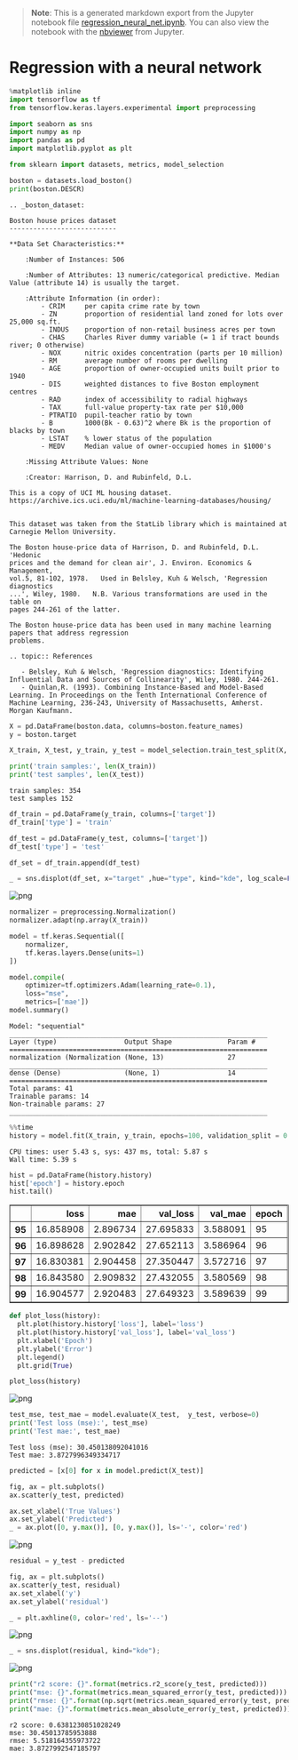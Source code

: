 >**Note**: This is a generated markdown export from the Jupyter notebook file [regression_neural_net.ipynb](regression_neural_net.ipynb).
>You can also view the notebook with the [nbviewer](https://nbviewer.jupyter.org/github/rueedlinger/machine-learning-snippets/blob/master/notebooks/supervised/neural_net/regression_neural_net.ipynb) from Jupyter. 

# Regression with a neural network


```python
%matplotlib inline
import tensorflow as tf
from tensorflow.keras.layers.experimental import preprocessing

import seaborn as sns
import numpy as np
import pandas as pd
import matplotlib.pyplot as plt

from sklearn import datasets, metrics, model_selection

```


```python
boston = datasets.load_boston()
print(boston.DESCR)
```

    .. _boston_dataset:
    
    Boston house prices dataset
    ---------------------------
    
    **Data Set Characteristics:**  
    
        :Number of Instances: 506 
    
        :Number of Attributes: 13 numeric/categorical predictive. Median Value (attribute 14) is usually the target.
    
        :Attribute Information (in order):
            - CRIM     per capita crime rate by town
            - ZN       proportion of residential land zoned for lots over 25,000 sq.ft.
            - INDUS    proportion of non-retail business acres per town
            - CHAS     Charles River dummy variable (= 1 if tract bounds river; 0 otherwise)
            - NOX      nitric oxides concentration (parts per 10 million)
            - RM       average number of rooms per dwelling
            - AGE      proportion of owner-occupied units built prior to 1940
            - DIS      weighted distances to five Boston employment centres
            - RAD      index of accessibility to radial highways
            - TAX      full-value property-tax rate per $10,000
            - PTRATIO  pupil-teacher ratio by town
            - B        1000(Bk - 0.63)^2 where Bk is the proportion of blacks by town
            - LSTAT    % lower status of the population
            - MEDV     Median value of owner-occupied homes in $1000's
    
        :Missing Attribute Values: None
    
        :Creator: Harrison, D. and Rubinfeld, D.L.
    
    This is a copy of UCI ML housing dataset.
    https://archive.ics.uci.edu/ml/machine-learning-databases/housing/
    
    
    This dataset was taken from the StatLib library which is maintained at Carnegie Mellon University.
    
    The Boston house-price data of Harrison, D. and Rubinfeld, D.L. 'Hedonic
    prices and the demand for clean air', J. Environ. Economics & Management,
    vol.5, 81-102, 1978.   Used in Belsley, Kuh & Welsch, 'Regression diagnostics
    ...', Wiley, 1980.   N.B. Various transformations are used in the table on
    pages 244-261 of the latter.
    
    The Boston house-price data has been used in many machine learning papers that address regression
    problems.   
         
    .. topic:: References
    
       - Belsley, Kuh & Welsch, 'Regression diagnostics: Identifying Influential Data and Sources of Collinearity', Wiley, 1980. 244-261.
       - Quinlan,R. (1993). Combining Instance-Based and Model-Based Learning. In Proceedings on the Tenth International Conference of Machine Learning, 236-243, University of Massachusetts, Amherst. Morgan Kaufmann.
    



```python
X = pd.DataFrame(boston.data, columns=boston.feature_names)
y = boston.target
```


```python
X_train, X_test, y_train, y_test = model_selection.train_test_split(X, y, train_size=0.7)

print('train samples:', len(X_train))
print('test samples', len(X_test))
```

    train samples: 354
    test samples 152



```python
df_train = pd.DataFrame(y_train, columns=['target'])
df_train['type'] = 'train'

df_test = pd.DataFrame(y_test, columns=['target'])
df_test['type'] = 'test'

df_set = df_train.append(df_test)

_ = sns.displot(df_set, x="target" ,hue="type", kind="kde", log_scale=False)
```


    
![png](regression_neural_net_files/regression_neural_net_5_0.png)
    



```python
normalizer = preprocessing.Normalization()
normalizer.adapt(np.array(X_train))

model = tf.keras.Sequential([
    normalizer,
    tf.keras.layers.Dense(units=1)
])

model.compile(
    optimizer=tf.optimizers.Adam(learning_rate=0.1),
    loss="mse", 
    metrics=['mae'])
model.summary()
```

    Model: "sequential"
    _________________________________________________________________
    Layer (type)                 Output Shape              Param #   
    =================================================================
    normalization (Normalization (None, 13)                27        
    _________________________________________________________________
    dense (Dense)                (None, 1)                 14        
    =================================================================
    Total params: 41
    Trainable params: 14
    Non-trainable params: 27
    _________________________________________________________________



```python
%%time
history = model.fit(X_train, y_train, epochs=100, validation_split = 0.2, verbose=0)
```

    CPU times: user 5.43 s, sys: 437 ms, total: 5.87 s
    Wall time: 5.39 s



```python
hist = pd.DataFrame(history.history)
hist['epoch'] = history.epoch
hist.tail()
```




<div>
<table border="1" class="dataframe">
  <thead>
    <tr style="text-align: right;">
      <th></th>
      <th>loss</th>
      <th>mae</th>
      <th>val_loss</th>
      <th>val_mae</th>
      <th>epoch</th>
    </tr>
  </thead>
  <tbody>
    <tr>
      <th>95</th>
      <td>16.858908</td>
      <td>2.896734</td>
      <td>27.695833</td>
      <td>3.588091</td>
      <td>95</td>
    </tr>
    <tr>
      <th>96</th>
      <td>16.898628</td>
      <td>2.902842</td>
      <td>27.652113</td>
      <td>3.586964</td>
      <td>96</td>
    </tr>
    <tr>
      <th>97</th>
      <td>16.830381</td>
      <td>2.904458</td>
      <td>27.350447</td>
      <td>3.572716</td>
      <td>97</td>
    </tr>
    <tr>
      <th>98</th>
      <td>16.843580</td>
      <td>2.909832</td>
      <td>27.432055</td>
      <td>3.580569</td>
      <td>98</td>
    </tr>
    <tr>
      <th>99</th>
      <td>16.904577</td>
      <td>2.920483</td>
      <td>27.649323</td>
      <td>3.589639</td>
      <td>99</td>
    </tr>
  </tbody>
</table>
</div>




```python
def plot_loss(history):
  plt.plot(history.history['loss'], label='loss')
  plt.plot(history.history['val_loss'], label='val_loss')
  plt.xlabel('Epoch')
  plt.ylabel('Error')
  plt.legend()
  plt.grid(True)

plot_loss(history)

```


    
![png](regression_neural_net_files/regression_neural_net_9_0.png)
    



```python
test_mse, test_mae = model.evaluate(X_test,  y_test, verbose=0)
print('Test loss (mse):', test_mse)
print('Test mae:', test_mae)
```

    Test loss (mse): 30.450138092041016
    Test mae: 3.8727996349334717



```python
predicted = [x[0] for x in model.predict(X_test)]

fig, ax = plt.subplots()
ax.scatter(y_test, predicted)

ax.set_xlabel('True Values')
ax.set_ylabel('Predicted')
_ = ax.plot([0, y.max()], [0, y.max()], ls='-', color='red')
```


    
![png](regression_neural_net_files/regression_neural_net_11_0.png)
    



```python
residual = y_test - predicted

fig, ax = plt.subplots()
ax.scatter(y_test, residual)
ax.set_xlabel('y')
ax.set_ylabel('residual')

_ = plt.axhline(0, color='red', ls='--')
```


    
![png](regression_neural_net_files/regression_neural_net_12_0.png)
    



```python
_ = sns.displot(residual, kind="kde");
```


    
![png](regression_neural_net_files/regression_neural_net_13_0.png)
    



```python
print("r2 score: {}".format(metrics.r2_score(y_test, predicted)))
print("mse: {}".format(metrics.mean_squared_error(y_test, predicted)))
print("rmse: {}".format(np.sqrt(metrics.mean_squared_error(y_test, predicted))))
print("mae: {}".format(metrics.mean_absolute_error(y_test, predicted)))
```

    r2 score: 0.6381230851028249
    mse: 30.45013785953888
    rmse: 5.518164355973722
    mae: 3.8727992547185797
